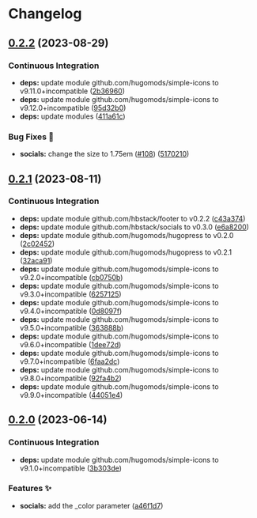 # Changelog

## [0.2.2](https://github.com/hbstack/footer/compare/modules/socials/v0.2.1...modules/socials/v0.2.2) (2023-08-29)


### Continuous Integration

* **deps:** update module github.com/hugomods/simple-icons to v9.11.0+incompatible ([2b36960](https://github.com/hbstack/footer/commit/2b369606bf0f9028a60448ca062d3a7da72b8942))
* **deps:** update module github.com/hugomods/simple-icons to v9.12.0+incompatible ([95d32b0](https://github.com/hbstack/footer/commit/95d32b02442ae581667406e40cdb7938b6dd85fa))
* **deps:** update modules ([411a61c](https://github.com/hbstack/footer/commit/411a61c3ad90f6f91ed21920e7892384a4d1f314))


### Bug Fixes 🐞

* **socials:** change the size to 1.75em ([#108](https://github.com/hbstack/footer/issues/108)) ([5170210](https://github.com/hbstack/footer/commit/5170210813d90f78580095492b63ee898c68a540))

## [0.2.1](https://github.com/hbstack/footer/compare/modules/socials/v0.2.0...modules/socials/v0.2.1) (2023-08-11)


### Continuous Integration

* **deps:** update module github.com/hbstack/footer to v0.2.2 ([c43a374](https://github.com/hbstack/footer/commit/c43a3742a1a22fa78ea75f33da1359a35ee4efb6))
* **deps:** update module github.com/hbstack/socials to v0.3.0 ([e6a8200](https://github.com/hbstack/footer/commit/e6a8200af7679563d3c9efd2f4e1e4226cc4f93f))
* **deps:** update module github.com/hugomods/hugopress to v0.2.0 ([2c02452](https://github.com/hbstack/footer/commit/2c024527d5dc79eb05774cfeb11b57684f27c323))
* **deps:** update module github.com/hugomods/hugopress to v0.2.1 ([32aca91](https://github.com/hbstack/footer/commit/32aca91cd95b0242bc8c4367fcad384f67d32985))
* **deps:** update module github.com/hugomods/simple-icons to v9.2.0+incompatible ([cb0750b](https://github.com/hbstack/footer/commit/cb0750b0c884bbcbc661bed1b9ba5682416b5235))
* **deps:** update module github.com/hugomods/simple-icons to v9.3.0+incompatible ([6257125](https://github.com/hbstack/footer/commit/6257125b62ad8cf44811d151de5a48b3e64ee16f))
* **deps:** update module github.com/hugomods/simple-icons to v9.4.0+incompatible ([0d8097f](https://github.com/hbstack/footer/commit/0d8097f8f34d104bf1ae9db4911f0da88e5cc1f7))
* **deps:** update module github.com/hugomods/simple-icons to v9.5.0+incompatible ([363888b](https://github.com/hbstack/footer/commit/363888b7080436d5430ed878861a310febd16fc5))
* **deps:** update module github.com/hugomods/simple-icons to v9.6.0+incompatible ([1dee72d](https://github.com/hbstack/footer/commit/1dee72d2731c204b99551204b341ce370aff90f2))
* **deps:** update module github.com/hugomods/simple-icons to v9.7.0+incompatible ([6faa2dc](https://github.com/hbstack/footer/commit/6faa2dc907a19039e8bee71a7b28437d87c8a4dd))
* **deps:** update module github.com/hugomods/simple-icons to v9.8.0+incompatible ([92fa4b2](https://github.com/hbstack/footer/commit/92fa4b2cf32759e010ee50d5d6291481ee51bbfd))
* **deps:** update module github.com/hugomods/simple-icons to v9.9.0+incompatible ([44051e4](https://github.com/hbstack/footer/commit/44051e42edb44e686ad17fa14dc78dc2f1a6292c))

## [0.2.0](https://github.com/hbstack/footer/compare/modules/socials/v0.1.4...modules/socials/v0.2.0) (2023-06-14)


### Continuous Integration

* **deps:** update module github.com/hugomods/simple-icons to v9.1.0+incompatible ([3b303de](https://github.com/hbstack/footer/commit/3b303de7e1add9379646bbea853380eddb142b41))


### Features ✨

* **socials:** add the _color parameter ([a46f1d7](https://github.com/hbstack/footer/commit/a46f1d7fab8d4d36c751815119e16c7aab6e0455))

